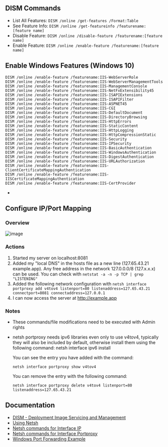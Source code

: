 ## DISM Commands
- List All Features: `DISM /online /get-features /Format:Table`
- See Feature Info: `DISM /online /get-featureinfo /featurename:[feature name]`
- Disable Feature: `DISM /online /disable-feature /featurename:[feature name]`
- Enable Feature: `DISM /online /enable-feature /featurename:[feature name]`
## Enable Windows Features (Windows 10)
  
  
  ```
  DISM /online /enable-feature /featurename:IIS-WebServerRole
  DISM /online /enable-feature /featurename:IIS-WebServerManagementTools
  DISM /online /enable-feature /featurename:IIS-ManagementConsole
  DISM /online /enable-feature /featurename:IIS-NetFxExtensibility45
  DISM /online /enable-feature /featurename:IIS-ISAPIExtensions
  DISM /online /enable-feature /featurename:IIS-ISAPIFilter
  DISM /online /enable-feature /featurename:IIS-ASPNET45
  DISM /online /enable-feature /featurename:IIS-CGI
  DISM /online /enable-feature /featurename:IIS-DefaultDocument
  DISM /online /enable-feature /featurename:IIS-DirectoryBrowsing
  DISM /online /enable-feature /featurename:IIS-HttpErrors
  DISM /online /enable-feature /featurename:IIS-StaticContent
  DISM /online /enable-feature /featurename:IIS-HttpLogging
  DISM /online /enable-feature /featurename:IIS-HttpCompressionStatic
  DISM /online /enable-feature /featurename:IIS-Security
  DISM /online /enable-feature /featurename:IIS-IPSecurity
  DISM /online /enable-feature /featurename:IIS-BasicAuthentication
  DISM /online /enable-feature /featurename:IIS-WindowsAuthentication                 
  DISM /online /enable-feature /featurename:IIS-DigestAuthentication      
  DISM /online /enable-feature /featurename:IIS-URLAuthorization            
  DISM /online /enable-feature /featurename:IIS-ClientCertificateMappingAuthentication
  DISM /online /enable-feature /featurename:IIS-IISCertificateMappingAuthentication   
  DISM /online /enable-feature /featurename:IIS-CertProvider
  ```
-
## Configure IP/Port Mapping
### Overview
  ![image](https://user-images.githubusercontent.com/5598150/176797511-7b7a1cfd-0b69-4120-808b-243fc162a3da.png)
### Actions
  
  1. Started my server on localhost:8081
  2. Added my "local DNS" in the hosts file as a new line (127.65.43.21 example.app). Any free address in the network 127.0.0.0/8 (127.x.x.x) can be used. You can check with ```netstat -a -n -p TCP | grep "LISTENING"```
  3. Added the following network configuration with `netsh interface portproxy add v4tov4 listenport=80 listenaddress=127.65.43.21 connectport=8081 connectaddress=127.0.0.1`
  4. I can now access the server at http://example.app
### Notes
- These commands/file modifications need to be executed with Admin rights
- netsh portproxy needs ipv6 libraries even only to use v4tov4, typically they will also be included by default, otherwise install them using the following command: netsh interface ipv6 install
  
  You can see the entry you have added with the command:
  
  `netsh interface portproxy show v4tov4`
  
  You can remove the entry with the following command:
  
  `netsh interface portproxy delete v4tov4 listenport=80 listenaddress=127.65.43.21`
## Documentation
- [DISM - Deployment Image Servicing and Management](https://docs.microsoft.com/en-us/windows-hardware/manufacture/desktop/dism---deployment-image-servicing-and-management-technical-reference-for-windows)
- [Using Netsh](https://technet.microsoft.com/en-us/library/bb490939.aspx)
- [Netsh commands for Interface IP](https://technet.microsoft.com/en-us/library/cc738592(v=ws.10).aspx)
- [Netsh commands for Interface Portproxy](https://technet.microsoft.com/es-es/library/cc731068(v=ws.10).aspx#BKMK_1)
- [Windows Port Forwarding Example](http://woshub.com/port-forwarding-in-windows/)